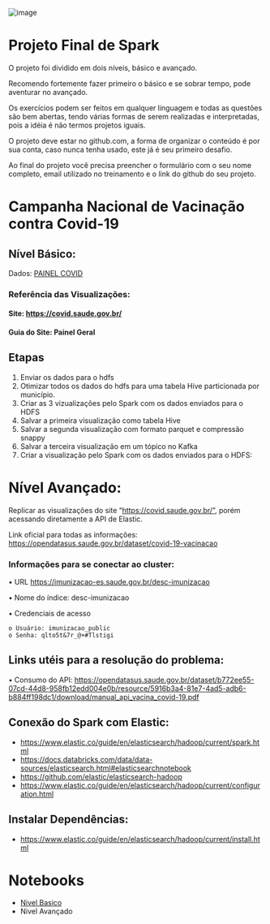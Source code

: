 ![image](https://i2.wp.com/semantix.com.br/wp-content/uploads/2021/03/smtx-logo-white.png?resize=300%2C71)

# Projeto Final de Spark

O projeto foi dividido em dois níveis, básico e avançado.

Recomendo fortemente fazer primeiro o básico e se sobrar tempo, pode aventurar no avançado.

Os exercícios podem ser feitos em qualquer linguagem e todas as questões são bem abertas, tendo várias formas de serem realizadas e interpretadas, pois a idéia é não termos projetos iguais.

O projeto deve estar no github.com, a forma de organizar o conteúdo é por sua conta, caso nunca tenha usado, este já é seu primeiro desafio.

Ao final do projeto você precisa preencher o formulário com o seu nome completo, email utilizado no treinamento e o link do github do seu projeto.

# Campanha Nacional de Vacinação contra Covid-19

## **Nível Básico**:
Dados: [PAINEL COVID](https://mobileapps.saude.gov.br/esusvepi/files/unAFkcaNDeXajurGB7LChj8SgQYS2ptm/04bd3419b22b9cc5c6efac2c6528100d_HIST_PAINEL_COVIDBR_06jul2021.rar)

### Referência das Visualizações:

#### Site: https://covid.saude.gov.br/

#### Guia do Site: Painel Geral

## **Etapas**
1. Enviar os dados para o hdfs
2. Otimizar todos os dados do hdfs para uma tabela Hive particionada por município.
3. Criar as 3 vizualizações pelo Spark com os dados enviados para o HDFS
4. Salvar a primeira visualização como tabela Hive
5. Salvar a segunda visualização com formato parquet e compressão snappy
6. Salvar a terceira visualização em um tópico no Kafka
7. Criar a visualização pelo Spark com os dados enviados para o HDFS:

# Nível Avançado:

Replicar as visualizações do site “https://covid.saude.gov.br/”, porém acessando diretamente a API de Elastic.

Link oficial para todas as informações: https://opendatasus.saude.gov.br/dataset/covid-19-vacinacao

### Informações para se conectar ao cluster: 

• URL https://imunizacao-es.saude.gov.br/desc-imunizacao

• Nome do índice: desc-imunizacao

• Credenciais de acesso

    o Usuário: imunizacao_public
    o Senha: qlto5t&7r_@+#Tlstigi

## Links utéis para a resolução do problema:

• Consumo do API: https://opendatasus.saude.gov.br/dataset/b772ee55-07cd-44d8-958fb12edd004e0b/resource/5916b3a4-81e7-4ad5-adb6-b884ff198dc1/download/manual_api_vacina_covid-19.pdf

## Conexão do Spark com Elastic:

- https://www.elastic.co/guide/en/elasticsearch/hadoop/current/spark.html
- https://docs.databricks.com/data/data-sources/elasticsearch.html#elasticsearchnotebook
- https://github.com/elastic/elasticsearch-hadoop
- https://www.elastic.co/guide/en/elasticsearch/hadoop/current/configuration.html

## Instalar Dependências:
- https://www.elastic.co/guide/en/elasticsearch/hadoop/current/install.html


# Notebooks

- [Nivel Basico](./Notebook/nivel_basico.ipynb)
- Nivel Avançado